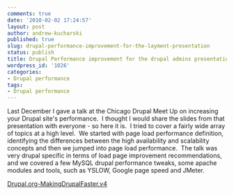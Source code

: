 ```yaml
---
comments: true
date: '2010-02-02 17:24:57'
layout: post
author: andrew-kucharski
published: true
slug: drupal-performance-improvement-for-the-layment-presentation
status: publish
title: Drupal Performance improvement for the drupal admins presentation
wordpress_id: '1026'
categories:
- Drupal performance
tags:
- Drupal performance
---
```


Last December I gave a talk at the Chicago Drupal Meet Up on increasing your Drupal site's performance.  I thought I would share the slides from that presentation with everyone - so here it is.  I tried to cover a fairly wide array of topics at a high level.  We started with page load performance definition, identifying the differences between the high availability and scalability concepts and then we jumped into page load performance.  The talk was very drupal specific in terms of load page improvement recommendations, and we covered a few MySQL drupal performance tweaks, some apache modules and tools, such as YSLOW, Google page speed and JMeter.

[Drupal.org-MakingDrupalFaster.v4](http://linuxsysadminblog.com/images/2010/02/Drupal.org-MakingDrupalFaster.v4.pdf)
